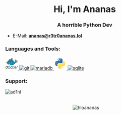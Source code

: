 <h1 align="center">Hi, I'm Ananas</h1>
<h3 align="center">A horrible Python Dev</h3>

- E-Mail: **ananas@r3tr0ananas.lol**

<h3 align="left">Languages and Tools:</h3>
<p align="left"> <a href="https://www.docker.com/" target="_blank" rel="noreferrer"> <img src="https://raw.githubusercontent.com/devicons/devicon/master/icons/docker/docker-original-wordmark.svg" alt="docker" width="40" height="40"/> </a> <a href="https://git-scm.com/" target="_blank" rel="noreferrer"> <img src="https://www.vectorlogo.zone/logos/git-scm/git-scm-icon.svg" alt="git" width="40" height="40"/> </a> <a href="https://mariadb.org/" target="_blank" rel="noreferrer"> <img src="https://www.vectorlogo.zone/logos/mariadb/mariadb-icon.svg" alt="mariadb" width="40" height="40"/> </a> <a href="https://www.python.org" target="_blank" rel="noreferrer"> <img src="https://raw.githubusercontent.com/devicons/devicon/master/icons/python/python-original.svg" alt="python" width="40" height="40"/> </a> <a href="https://www.sqlite.org/" target="_blank" rel="noreferrer"> <img src="https://www.vectorlogo.zone/logos/sqlite/sqlite-icon.svg" alt="sqlite" width="40" height="40"/> </a> </p>

<h3 align="left">Support:</h3>
<p><a href="https://www.buymeacoffee.com/ad1hl"> <img align="left" src="https://cdn.buymeacoffee.com/buttons/v2/default-yellow.png" height="50" width="210" alt="ad1hl" /></a></p><br><br>

<p>&nbsp;<img align="center" src="https://github-readme-stats.vercel.app/api?username=hloananas&show_icons=true&locale=en" alt="hloananas" /></p>

